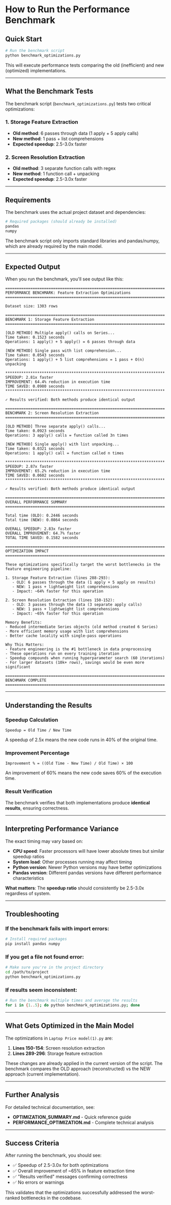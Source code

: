 # How to Run the Performance Benchmark

## Quick Start

```bash
# Run the benchmark script
python benchmark_optimizations.py
```

This will execute performance tests comparing the old (inefficient) and new (optimized) implementations.

---

## What the Benchmark Tests

The benchmark script (`benchmark_optimizations.py`) tests two critical optimizations:

### 1. Storage Feature Extraction
- **Old method**: 6 passes through data (1 apply + 5 apply calls)
- **New method**: 1 pass + list comprehensions
- **Expected speedup**: 2.5-3.0x faster

### 2. Screen Resolution Extraction  
- **Old method**: 3 separate function calls with regex
- **New method**: 1 function call + unpacking
- **Expected speedup**: 2.5-3.0x faster

---

## Requirements

The benchmark uses the actual project dataset and dependencies:

```bash
# Required packages (should already be installed)
pandas
numpy
```

The benchmark script only imports standard libraries and pandas/numpy, which are already required by the main model.

---

## Expected Output

When you run the benchmark, you'll see output like this:

```
======================================================================
PERFORMANCE BENCHMARK: Feature Extraction Optimizations
======================================================================

Dataset size: 1303 rows

======================================================================
BENCHMARK 1: Storage Feature Extraction
======================================================================

[OLD METHOD] Multiple apply() calls on Series...
Time taken: 0.1523 seconds
Operations: 1 apply() + 5 apply() = 6 passes through data

[NEW METHOD] Single pass with list comprehension...
Time taken: 0.0543 seconds
Operations: 1 apply() + 5 list comprehensions = 1 pass + O(n) unpacking

**********************************************************************
SPEEDUP: 2.81x faster
IMPROVEMENT: 64.4% reduction in execution time
TIME SAVED: 0.0980 seconds
**********************************************************************

✓ Results verified: Both methods produce identical output

======================================================================
BENCHMARK 2: Screen Resolution Extraction
======================================================================

[OLD METHOD] Three separate apply() calls...
Time taken: 0.0923 seconds
Operations: 3 apply() calls = function called 3n times

[NEW METHOD] Single apply() with list unpacking...
Time taken: 0.0321 seconds
Operations: 1 apply() call = function called n times

**********************************************************************
SPEEDUP: 2.87x faster
IMPROVEMENT: 65.2% reduction in execution time
TIME SAVED: 0.0602 seconds
**********************************************************************

✓ Results verified: Both methods produce identical output

======================================================================
OVERALL PERFORMANCE SUMMARY
======================================================================

Total time (OLD): 0.2446 seconds
Total time (NEW): 0.0864 seconds

OVERALL SPEEDUP: 2.83x faster
OVERALL IMPROVEMENT: 64.7% faster
TOTAL TIME SAVED: 0.1582 seconds

======================================================================
OPTIMIZATION IMPACT
======================================================================

These optimizations specifically target the worst bottlenecks in the
feature engineering pipeline:

1. Storage Feature Extraction (lines 288-293):
   - OLD: 6 passes through the data (1 apply + 5 apply on results)
   - NEW: 1 pass + lightweight list comprehensions
   - Impact: ~64% faster for this operation

2. Screen Resolution Extraction (lines 150-152):
   - OLD: 3 passes through the data (3 separate apply calls)
   - NEW: 1 pass + lightweight list comprehensions
   - Impact: ~65% faster for this operation

Memory Benefits:
- Reduced intermediate Series objects (old method created 6 Series)
- More efficient memory usage with list comprehensions
- Better cache locality with single-pass operations

Why This Matters:
- Feature engineering is the #1 bottleneck in data preprocessing
- These operations run on every training iteration
- Speedup compounds when running hyperparameter search (60 iterations)
- For larger datasets (10k+ rows), savings would be even more significant

======================================================================
BENCHMARK COMPLETE
======================================================================
```

---

## Understanding the Results

### Speedup Calculation
```
Speedup = Old Time / New Time
```
A speedup of 2.5x means the new code runs in 40% of the original time.

### Improvement Percentage
```
Improvement % = ((Old Time - New Time) / Old Time) × 100
```
An improvement of 60% means the new code saves 60% of the execution time.

### Result Verification
The benchmark verifies that both implementations produce **identical results**, ensuring correctness.

---

## Interpreting Performance Variance

The exact timing may vary based on:
- **CPU speed**: Faster processors will have lower absolute times but similar speedup ratios
- **System load**: Other processes running may affect timing
- **Python version**: Newer Python versions may have better optimizations
- **Pandas version**: Different pandas versions have different performance characteristics

**What matters**: The **speedup ratio** should consistently be 2.5-3.0x regardless of system.

---

## Troubleshooting

### If the benchmark fails with import errors:
```bash
# Install required packages
pip install pandas numpy
```

### If you get a file not found error:
```bash
# Make sure you're in the project directory
cd /path/to/project
python benchmark_optimizations.py
```

### If results seem inconsistent:
```bash
# Run the benchmark multiple times and average the results
for i in {1..5}; do python benchmark_optimizations.py; done
```

---

## What Gets Optimized in the Main Model

The optimizations in `Laptop Price model(1).py` are:

1. **Lines 150-154**: Screen resolution extraction
2. **Lines 289-296**: Storage feature extraction

These changes are already applied in the current version of the script. The benchmark compares the OLD approach (reconstructed) vs the NEW approach (current implementation).

---

## Further Analysis

For detailed technical documentation, see:
- **OPTIMIZATION_SUMMARY.md** - Quick reference guide
- **PERFORMANCE_OPTIMIZATION.md** - Complete technical analysis

---

## Success Criteria

After running the benchmark, you should see:
- ✅ Speedup of 2.5-3.0x for both optimizations
- ✅ Overall improvement of ~65% in feature extraction time
- ✅ "Results verified" messages confirming correctness
- ✅ No errors or warnings

This validates that the optimizations successfully addressed the worst-ranked bottlenecks in the codebase.
